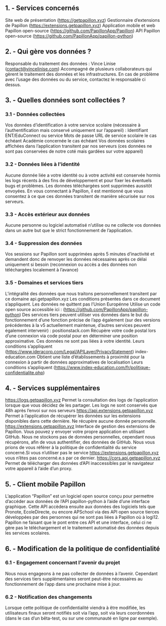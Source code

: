 ## 1. - Services concernés
Site web de présentation (https://getpapillon.xyz)
Gestionnaire d’extensions de Papillon (https://extensions.getpapillon.xyz)
Application mobile et web Papillon open-source (https://github.com/PapillonApp/Papillon)
API Papillon open-source (https://github.com/PapillonApp/papillon-python)

## 2. - Qui gère vos données ?
Responsable du traitement des données : Vince Linise (contact@vincelinise.com) Accompagné de plusieurs collaborateurs qui gèrent le traitement des données et les infrastructures. En cas de problème avec l’usage des données ou du service, contactez le responsable ci dessus.

## 3. - Quelles données sont collectées ?
### 3.1 - Données collectées
Vos données d’identification à votre service scolaire (nécessaire à l’authentification mais conservé uniquement sur l’appareil) : Identifiant ENT/EduConnect ou service Mots de passe URL de service scolaire le cas échéant Académie concernée le cas échéant
Vos données scolaires affichées dans l’application transitent par nos serveurs (ces données ne sont pas conservées de notre coté mais gardées sur votre appareil)
### 3.2 - Données liées à l'identité
Aucune donnée liée a votre identité ou à votre activité est conservée hormis les logs récents à des fins de développement et pour fixer les éventuels bugs et problèmes. Les données téléchargées sont supprimées aussitôt envoyées. En vous connectant à Papillon, il est mentionné que vous consentez à ce que ces données transitent de manière sécurisée sur nos serveurs.
### 3.3 - Accès extérieur aux données
Aucune personne ou logiciel automatisé n’utilise ou ne collecte vos données dans un autre but que le strict fonctionnement de l’application.
### 3.4 - Suppression des données
Vos sessions sur Papillon sont supprimées après 5 minutes d’inactivité et demandent donc de renvoyer les données nécessaires après ce délai uniquement si besoin (reconnexion ou accès a des données non téléchargées localement à l’avance)
### 3.5 - Domaines et services tiers
L’intégralité des données que nous traitons personnellement transitent par ce domaine api.getpapillon.xyz Les conditions présentes dans ce document s’appliquent. Les données ne quittent pas l’Union Europénne Utilise un code open source accessible ici : (https://github.com/PapillonApp/papillon-python)
Des services tiers peuvent utiliser vos données dans le but du fonctionnement d’une fonction précise de l’app également (sur des versions précédentes à la v5 actuellement maintenue, d’autres services peuvent également intervenir) : positionstack.com Récupère votre code postal lors d’une connexion via code postal pour en déterminer une position approximative. Ces données ne sont pas liées à votre identité. Leurs conditions s’appliquent (https://www.ideracorp.com/Legal/APILayer/PrivacyStatement)
index-education.com Obtient une liste d’établissements à proximité pour la connexion à partir de données approximatives de localisation Leurs conditions s’appliquent (https://www.index-education.com/fr/politique-confidentialite.php)

## 4. - Services supplémentaires
https://logs.getpapillon.xyz
Permet la consultation des logs de l’application lorsque que vous décidez de les partager. Les logs ne sont conservés que 48h après l’envoi sur nos serveurs
https://api.extensions.getpapillon.xyz
Permet à l’application de récupérer les données sur les extensions disponibles dans cette dernière. Ne récupère aucune donnée personnelle.
https://extensions.getpapillon.xyz
Interface de gestion des extensions de Papillon. Vous pouvez y envoyer votre propre application en utilisant GitHub. Nous ne stockons pas de données personnelles, cependant nous récupérons, afin de vous authentifier, des données de GitHub. Nous vous prions de vous référer à la politique de confidentialité du service concerné.Si vous n’utiliser pas le service https://extensions.getpapillon.xyz vous n’êtes pas concerné.e.s par ce dernier.
https://cors.api.getpapillon.xyz
Permet de télécharger des données d’API inaccessibles par le navigateur votre appareil à l’aide d’un proxy.

## 5. - Client mobile Papillon
L’application “Papillon” est un logiciel open source conçu pour permettre d’accéder aux données de l’API papillon-python à l’aide d’une interface graphique. Cette API accèdera ensuite aux données des logiciels tels que Pronote, EcoleDirecte, ou encore APSchool via des API open source tierces développées par des personnes qui ne sont pas liées à Papillon où à logi12. Papillon ne faisant que le pont entre ces API et une interface, celui ci ne gère pas le téléchargement et le traitement automatisé des données depuis les services scolaires.

## 6. -  Modification de la politique de confidentialité
### 6.1 - Engagement concernant l'avenir du projet
Nous nous engageons à ne pas collecter de données à l’avenir. Cependant des services tiers supplémentaires seront peut-être nécessaires au fonctionnement de l’app dans une prochaine mise à jour.
### 6.2 - Notification des changements
Lorsque cette politique de confidentialité viendra à être modifiée, les utilisateurs finaux seront notifiés soit via l’app, soit via leurs coordonnées (dans le cas d’un bêta-test, ou sur une communauté en ligne par exemple).
